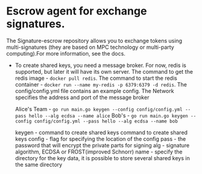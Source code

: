 # Escrow agent for exchange signatures.

The Signature-escrow repository allows you to exchange tokens using multi-signatures (they are based on MPC technology or multi-party computing).For more information, see the docs.

- To create shared keys, you need a message broker. For now, redis is supported, but later it will have its own server.
  The command to get the redis image - ``` docker pull redis ```.
  The command to start the redis container - ``` docker run --name my-redis -p 6379:6379 -d redis ```.
  The config/config.yml file contains an example config. The Network specifies the address and port of the message broker

  Alice's Team - ```go run main.go keygen --config config/config.yml --pass hello --alg ecdsa --name alice```
  Bob's - ``` go run main.go keygen --config config/config.yml --pass hello --alg ecdsa --name bob ```
 
  keygen - command to create shared keys command to create shared keys
  config - flag for specifying the location of the config
  pass - the password that will encrypt the private parts for signing
  alg - signature algorithm, ECDSA or FROST(improved Schnorr)
  name - specify the directory for the key data, it is possible to store several shared keys in the same directory